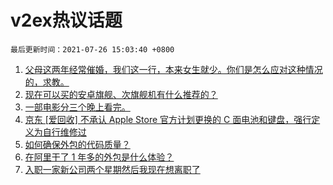 # v2ex热议话题

`最后更新时间：2021-07-26 15:03:40 +0800`

1. [父母这两年经常催婚，我们这一行，本来女生就少。你们是怎么应对这种情况的，求教。](https://www.v2ex.com/t/791690)
1. [现在可以买的安卓旗舰、次旗舰机有什么推荐的？](https://www.v2ex.com/t/791645)
1. [一部电影分三个晚上看完。](https://www.v2ex.com/t/791684)
1. [京东 [爱回收] 不承认 Apple Store 官方计划更换的 C 面电池和键盘，强行定义为自行维修过](https://www.v2ex.com/t/791656)
1. [如何确保外包的代码质量？](https://www.v2ex.com/t/791701)
1. [在阿里干了 1 年多的外包是什么体验？](https://www.v2ex.com/t/791702)
1. [入职一家新公司两个星期然后我现在想离职了](https://www.v2ex.com/t/791739)

